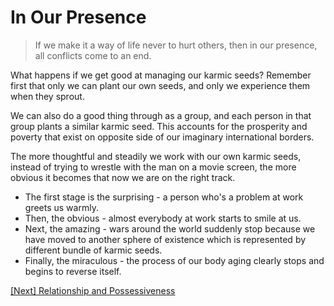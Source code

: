 # In Our Presence

> If we make it a way of life never to hurt others, then in our presence, all conflicts come to an end.

What happens if we get good at managing our karmic seeds? Remember first that only we can plant our own seeds, and only we experience them when they sprout.

We can also do a good thing through as a group, and each person in that group plants a similar karmic seed. This accounts for the prosperity and poverty that exist on opposite side of our imaginary international borders.

The more thoughtful and steadily we work with our own karmic seeds, instead of trying to wrestle with the man on a movie screen, the more obvious it becomes that now we are on the right track.

- The first stage is the surprising - a person who's a problem at work greets us warmly.
- Then, the obvious - almost everybody at work starts to smile at us.
- Next, the amazing - wars around the world suddenly stop because we have moved to another sphere of existence which is represented by different bundle of karmic seeds.
- Finally, the miraculous - the process of our body aging clearly stops and begins to reverse itself.

[\[Next\] Relationship and Possessiveness](/content/48-relationship-and-possessiveness.md)
